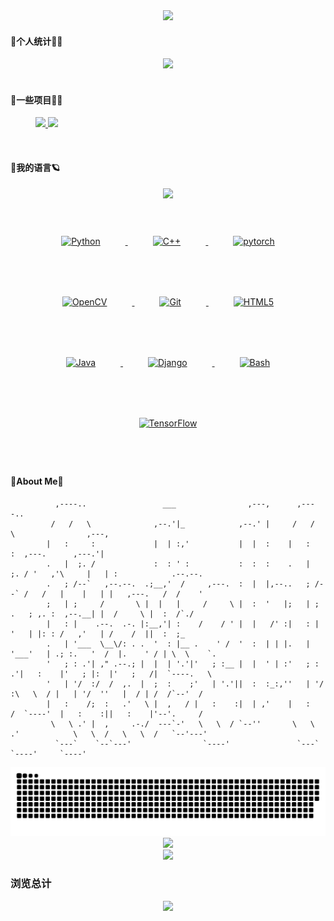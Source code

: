 <div align=center>
  <a href="[https://github.com/catchcodes/github-readme-stats](https://git.io/typing-svg)">
    <img src="https://readme-typing-svg.demolab.com?font=Noto+Serif+Simplified+Chinese&pause=1000&color=696969&width=500&lines=有言：备飨宴为高朋接风，斟琼浆替挚友洗尘。">
  </a>
</div> 


#### 💖个人统计👨‍💻

<div align='center'><img src="https://github-readme-stats.vercel.app/api?username=catchcodes&hide=contribs,prs&count_private=true&show_icons=true&theme=calm"></div>

</br>

#### 🚀一些项目🏄‍♂️

<figure class="half">  
  <a href="https://github.com/catchcodes/DIP_GUI">
      <img src="https://github-readme-stats.vercel.app/api/pin/?username=catchcodes&repo=DIP_GUI">
  </a>  
  <a href="https://github.com/catchcodes/catchcodes.github.io">
      <img src="https://github-readme-stats.vercel.app/api/pin/?username=catchcodes&repo=catchcodes.github.io">
  </a> 
</figure>

</br>

#### 💪我的语言🪐

<div align=center>
  <a href="https://github.com/catchcodes/github-readme-stats">
    <img src="https://github-readme-stats.vercel.app/api/top-langs/?username=catchcodes&layout=compact">
  </a>
</div>

</br>

<div align="center">  
  
<a href="https://www.python.org/" target="_blank">
  <img style="margin: 40px" src="https://profilinator.rishav.dev/skills-assets/python-original.svg" alt="Python" height="50" />
</a>  
    
<a href="https://www.cplusplus.com/" target="_blank">
  <img style="margin: 40px" src="https://profilinator.rishav.dev/skills-assets/cplusplus-original.svg" alt="C++" height="50" />
</a>  
  
<a href="https://pytorch.org/" target="_blank">
  <img style="margin: 40px" src="https://profilinator.rishav.dev/skills-assets/pytorch-icon.svg" alt="pytorch" height="50" />
</a> 

<a href="https://opencv.org/" target="_blank">
  <img style="margin: 40px" src="https://profilinator.rishav.dev/skills-assets/opencv-icon.svg" alt="OpenCV" height="50" />
</a>    
  
<a href="https://github.com/" target="_blank">
  <img style="margin: 40px" src="https://profilinator.rishav.dev/skills-assets/git-scm-icon.svg" alt="Git" height="50" />
</a>    
  
<a href="https://en.wikipedia.org/wiki/HTML5" target="_blank">
  <img style="margin: 40px" src="https://profilinator.rishav.dev/skills-assets/html5-original-wordmark.svg" alt="HTML5" height="50" />
</a>  

<a href="https://www.java.com/" target="_blank">
  <img style="margin: 40px" src="https://profilinator.rishav.dev/skills-assets/java-original-wordmark.svg" alt="Java" height="50" />
</a>  
  
<a href="https://www.djangoproject.com/" target="_blank">
  <img style="margin: 40px" src="https://profilinator.rishav.dev/skills-assets/django-original.svg" alt="Django" height="50" />
</a>  
  
<a href="https://www.gnu.org/software/bash/" target="_blank">
  <img style="margin: 40px" src="https://profilinator.rishav.dev/skills-assets/gnu_bash-icon.svg" alt="Bash" height="50" />
</a>   
  
<a href="https://www.tensorflow.org/" target="_blank">
  <img style="margin: 40px" src="https://profilinator.rishav.dev/skills-assets/tensorflow-icon.svg" alt="TensorFlow" height="50" />
</a>  
  
</div>

</br>

#### 🥳About Me🤗

```
          ,----..                 ___                ,---,      ,----..                                             
         /   /   \              ,--.'|_            ,--.' |     /   /   \                ,---,                       
        |   :     :             |  | :,'           |  |  :    |   :     :  ,---.      ,---.'|                       
        .   |  ;. /             :  : ' :           :  :  :    .   |  ;. / '   ,'\     |   | :            .--.--.    
        .   ; /--`   ,--.--.  .;__,'  /     ,---.  :  |  |,--..   ; /--` /   /   |    |   | |   ,---.   /  /    '   
        ;   | ;     /       \ |  |   |     /     \ |  :  '   |;   | ;   .   ; ,. :  ,--.__| |  /     \ |  :  /`./   
        |   : |    .--.  .-. |:__,'| :    /    / ' |  |   /' :|   : |   '   | |: : /   ,'   | /    /  ||  :  ;_     
        .   | '___  \__\/: . .  '  : |__ .    ' /  '  :  | | |.   | '___'   | .; :.   '  /  |.    ' / | \  \    `.  
        '   ; : .'| ," .--.; |  |  | '.'|'   ; :__ |  |  ' | :'   ; : .'|   :    |'   ; |:  |'   ;   /|  `----.   \ 
        '   | '/  :/  /  ,.  |  ;  :    ;'   | '.'||  :  :_:,''   | '/  :\   \  / |   | '/  ''   |  / | /  /`--'  / 
        |   :    /;  :   .'   \ |  ,   / |   :    :|  | ,'    |   :    /  `----'  |   :    :||   :    |'--'.     /  
         \   \ .' |  ,     .-./  ---`-'   \   \  / `--''       \   \ .'            \   \  /   \   \  /   `--'---'   
          `---`    `--`---'                `----'               `---`               `----'     `----'               
```
<div align=center>
  <img src="https://raw.githubusercontent.com/catchcodes/catchcodes/main/assets/github-contribution-grid-snake.svg">
</div>

<div align=center>
  <img src="https://metrics.lecoq.io/catchcodes?template=classic&isocalendar=1&base=header%2C%20activity%2C%20community%2C%20repositories%2C%20metadata&base.indepth=false&base.hireable=false&base.skip=false&isocalendar=false&isocalendar.duration=half-year&config.timezone=Asia%2FShanghai">
</div>

<div align=center>
  <a href="https://github.com/catchcodes/github-profile-trophy">
    <img src="https://github-profile-trophy.vercel.app/?username=catchcodes">
  </a>
</div>

### 浏览总计
<div align=center>
  <img src="https://count.getloli.com/get/@catchcodes?theme=rule34" />
</div>

